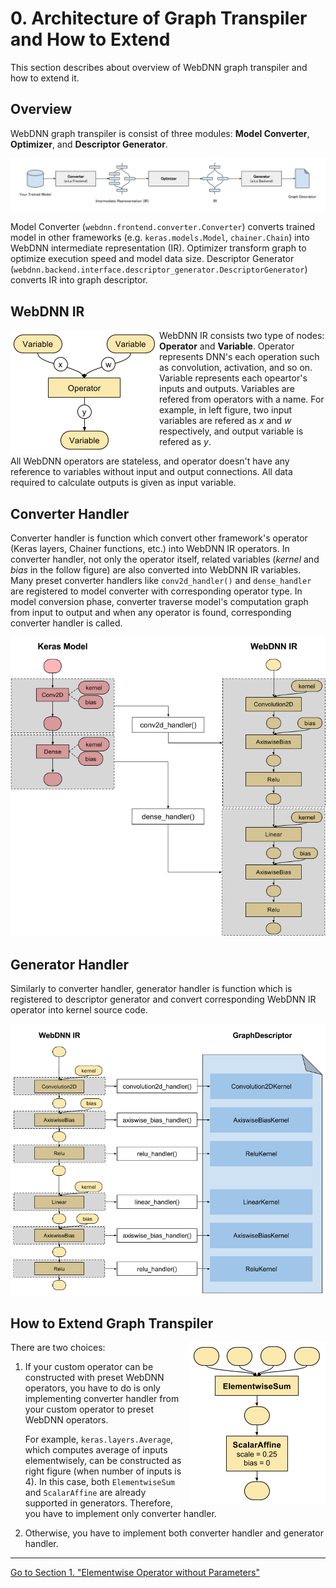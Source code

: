 # 0. Architecture of Graph Transpiler and How to Extend

This section describes about overview of WebDNN graph transpiler and how to extend it.

## Overview

WebDNN graph transpiler is consist of three modules: **Model Converter**, **Optimizer**, and **Descriptor Generator**.

<img src="../figures/transpiler_pipeline.png">

Model Converter (`webdnn.frontend.converter.Converter`) converts trained model in other frameworks (e.g. `keras.models.Model`, `chainer.Chain`) into WebDNN intermediate representation (IR). Optimizer transform graph to optimize execution speed and model data size. Descriptor Generator (`webdnn.backend.interface.descriptor_generator.DescriptorGenerator`) converts IR into graph descriptor.

## WebDNN IR

<img align="left" src="../figures/ir.png">

WebDNN IR consists two type of nodes: **Operator** and **Variable**. 
Operator represents DNN's each operation such as convolution, activation, and so on. Variable represents each opeartor's inputs and outputs. Variables are refered from operators with a name. For example, in left figure, two input variables are refered as *x* and *w* respectively, and output variable is refered as *y*. 

All WebDNN operators are stateless, and operator doesn't have any reference to variables without input and output connections. All data required to calculate outputs is given as input variable. 

## Converter Handler

Converter handler is function which convert other framework's operator (Keras layers, Chainer functions, etc.) into WebDNN IR operators. In converter handler, not only the operator itself, related variables (*kernel* and *bias* in the follow figure) are also converted into WebDNN IR variables. Many preset converter handlers like `conv2d_handler()` and `dense_handler` are registered to model converter with corresponding operator type. In model conversion phase, converter traverse model's computation graph from input to output and when any operator is found, corresponding converter handler is called.

<img src="../figures/converter_handler.png">

## Generator Handler

Similarly to converter handler, generator handler is function which is registered to descriptor generator and convert corresponding WebDNN IR operator into kernel source code. 

<img src="../figures/generator_handler.png">

## How to Extend Graph Transpiler

<img src="../figures/keras_average.png" align=right>

There are two choices:

1. If your custom operator can be constructed with preset WebDNN operators, you have to do is only implementing converter handler from your custom operator to preset WebDNN operators.

	For example, `keras.layers.Average`, which computes average of inputs elementwisely, can be constructed as right figure (when number of inputs is 4). In this case, both `ElementwiseSum` and `ScalarAffine` are already supported in generators. Therefore, you have to implement only converter handler.

2. Otherwise, you have to implement both converter handler and generator handler.

---

[Go to Section 1. "Elementwise Operator without Parameters"]("../section1/README.md")